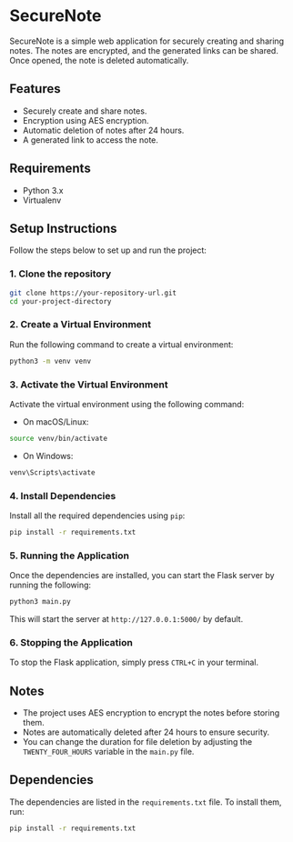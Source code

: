 # SecureNote

SecureNote is a simple web application for securely creating and sharing notes. The notes are encrypted, and the generated links can be shared. Once opened, the note is deleted automatically.

## Features

- Securely create and share notes.
- Encryption using AES encryption.
- Automatic deletion of notes after 24 hours.
- A generated link to access the note.

## Requirements

- Python 3.x
- Virtualenv

## Setup Instructions

Follow the steps below to set up and run the project:

### 1. Clone the repository

```bash
git clone https://your-repository-url.git
cd your-project-directory
```

### 2. Create a Virtual Environment

Run the following command to create a virtual environment:

```bash
python3 -m venv venv
```

### 3. Activate the Virtual Environment

Activate the virtual environment using the following command:

- On macOS/Linux:

```bash
source venv/bin/activate
```

- On Windows:

```bash
venv\Scripts\activate
```

### 4. Install Dependencies

Install all the required dependencies using `pip`:

```bash
pip install -r requirements.txt
```

### 5. Running the Application

Once the dependencies are installed, you can start the Flask server by running the following:

```bash
python3 main.py
```

This will start the server at `http://127.0.0.1:5000/` by default.

### 6. Stopping the Application

To stop the Flask application, simply press `CTRL+C` in your terminal.

## Notes

- The project uses AES encryption to encrypt the notes before storing them.
- Notes are automatically deleted after 24 hours to ensure security.
- You can change the duration for file deletion by adjusting the `TWENTY_FOUR_HOURS` variable in the `main.py` file.

## Dependencies

The dependencies are listed in the `requirements.txt` file. To install them, run:

```bash
pip install -r requirements.txt
```
